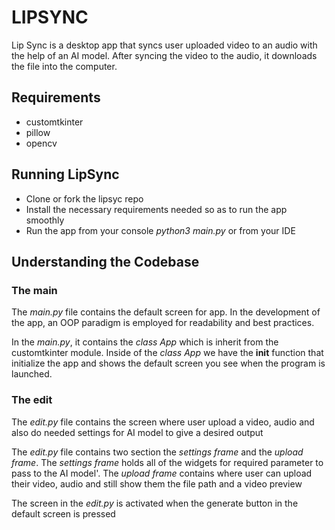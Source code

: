 # LIPSYNC

Lip Sync is a desktop app that syncs user uploaded video to an audio with the help of an AI model. After syncing the video to the audio, it downloads the file into the computer.

## Requirements

- customtkinter
- pillow
- opencv

## Running LipSync

- Clone or fork the lipsyc repo
- Install the necessary requirements needed so as to run the app smoothly
- Run the app from your console _python3 main.py_ or from your IDE

## Understanding the Codebase

### The main

The _main.py_ file contains the default screen for app. In the development of the app, an OOP paradigm is employed for readability and best practices.

In the _main.py_, it contains the _class App_ which is inherit from the customtkinter module. Inside of the _class App_ we have the **init** function that initialize the app and shows the default screen you see when the program is launched.

### The edit

The _edit.py_ file contains the screen where user upload a video, audio and also do needed settings for AI model to give a desired output

The _edit.py_ file contains two section the _settings frame_ and the _upload frame_. The _settings frame_ holds all of the widgets for required parameter to pass to the AI model'. The _upload frame_ contains where user can upload their video, audio and still show them the file path and a video preview

The screen in the _edit.py_ is activated when the generate button in the default screen is pressed
